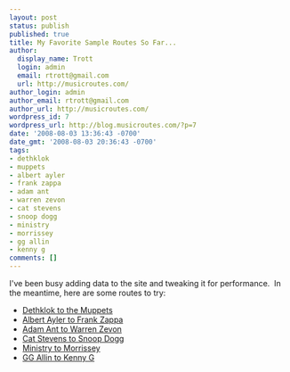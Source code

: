 ```yaml
---
layout: post
status: publish
published: true
title: My Favorite Sample Routes So Far...
author:
  display_name: Trott
  login: admin
  email: rtrott@gmail.com
  url: http://musicroutes.com/
author_login: admin
author_email: rtrott@gmail.com
author_url: http://musicroutes.com/
wordpress_id: 7
wordpress_url: http://blog.musicroutes.com/?p=7
date: '2008-08-03 13:36:43 -0700'
date_gmt: '2008-08-03 20:36:43 -0700'
tags:
- dethklok
- muppets
- albert ayler
- frank zappa
- adam ant
- warren zevon
- cat stevens
- snoop dogg
- ministry
- morrissey
- gg allin
- kenny g
comments: []
---
```

<p>I've been busy adding data to the site and tweaking it for performance.  In the meantime, here are some routes to try:</p>
<ul>
<li><a href="http://musicroutes.com/route.php?musicianName=Dethklok&amp;musicianName2=The Muppets">Dethklok to the Muppets</a></li>
<li><a href="http://musicroutes.com/route.php?musicianName=Albert+Ayler&amp;musicianName2=Frank+Zappa">Albert Ayler to Frank Zappa</a></li>
<li><a href="http://musicroutes.com/route.php?musicianName=Adam+Ant&amp;musicianName2=Warren+Zevon">Adam Ant to Warren Zevon</a></li>
<li><a href="http://musicroutes.com/route.php?musicianName=Cat+Stevens&musicianName2=Snoop+Dogg">Cat Stevens to Snoop Dogg</a></li>
<li><a href="http://musicroutes.com/route.php?musicianName=Ministry&amp;musicianName2=Morrissey">Ministry to Morrissey</a></li>
<li><a href="http://musicroutes.com/route.php?route=11d283f62fa13bb685281e05f58f23b4">GG Allin to Kenny G</a></li>
</ul>
